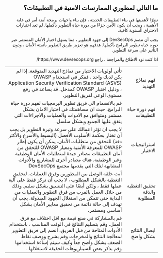 <h2 dir='rtl' align='right'>ما التالي لمطوري الممارسات الامنية في التطبيقات؟  </h2> 

<p dir='rtl' align='right'> نظرًا لأهميتها في بناء التطبيقات الحديثة ، فإن بناء واجهات برمجة آمنة أمر في غاية الأهمية ، ويجب أن يكون الأمن جزءًا من دورة حياة التطوير بأكملها. لم تعد اختبارات الاختراق السنوية كافية.
<p dir='rtl' align='right'> يجب أن تنضم DevSecOps إلى جهود التطوير ، مما يسهل اختبار الأمان المستمر عبر دورة حياة تطوير البرامج بأكملها. هدفهم هو تعزيز طريق التطوير بأتمتة الأمان ، ودون التأثير على سرعة التطوير.
    
<p dir='rtl' align='right'> اذا كنت تود الاطلاع والمراجعة ، راجع https://www.devsecops.org/ 

<table dir='rtl' align="right">
  <tr>
    <td> فهم نماذج التهديد </td>
    <td>تأتي أولويات الاختبار من نماذج التهديد المتوقعة. إذا لم يكن لديك واحد ، ففكر في استخدام OWASP Application Security Verification Standard (ASVS) ، ودليل اختبار OWASP كمدخل. قد يساعد في رفع مستوى الوعي  لفريق التطوير. </td>
    <tr>
    <td> فهم دورة حياة التطبيقات </td>
    <td>قم بالانضمام الى فريق تطوير البرمجيات لفهم دورة حياة البرامج. حيث ان مساهمتك في اختبار الامان بشكل مستمر ومتوافق مع الادوات والعمليات والاجراءات التي يتفق عليها الجميع وبشكل سلسل. </td>
     <tr>
    <td> استراتيجيات الاختبار</td>
    <td> لا يجب ان تؤثر اعمالك على سرعة وتيرة التطوير بل يجب أن تختار بحكمة الأسلوب الأفضل (البسيط والأسرع والأكثر دقة) للتحقق من متطلبات الأمان. يمكن أن يكون إطار OWASP للمعرفة الأمنية ومعيار OWASP للتحقق من أمان التطبيقات مصادر جيدة لمتطلبات الأمان الوظيفية وغير الوظيفية. هناك مصادر أخرى للمشاريع والأدوات المشابهة لتلك التي يقدمها مجتمع DevSecOps  </td>
     <tr>
    <td> تحقيق التغطية والدقة المطلوبة</td>
    <td> أنت حلقة الوصل بين المطورين وفرق العمليات. لتحقيق التغطية  بالشكل المطلوب ، لا يجب أن تركز فقط على آلية عملها فقط ، ولكن أيضًا على التنسيق بشكل سليم. وذلك من خلال العمل بالقرب من فرق التطوير والعمليات من البداية حتى تتمكن من استغلال الجهود المبذولة. يجب أن تهدف إلى حالة دائمة من تحقيق معايير الأمان بشكل أساسي ومستمر.  </td>
      <tr>
    <td> ايصال النتائج بشكل واضح </td>
    <td> قم بالمشاركة في صنع قيمة مع اقل اختلاف مع فرق العمل.  وقم بتسليم النتائج في الوقت المناسب ، باستخدام الأدوات المتاحة من قبل الفريق، انضم إلى فريق التطوير لمعالجة النتائج والمخرجات وقم بشرح ووصف نقاط الضعف بشكل واضح جداً وكيف سيتم إساءة استخدامها وقم بذكر بعض السيناريوهات الحقيقة لاستغلالها .  </td>
 </tr>  
 </tr>  
  </tr>
  </table>        


[1]: https://www.devsecops.org/
[2]: https://www.owasp.org/index.php/Category:OWASP_Application_Security_Verification_Standard_Project
[3]: https://www.owasp.org/index.php/OWASP_Testing_Project
[4]: https://www.owasp.org/index.php/OWASP_Security_Knowledge_Framework
[5]: https://www.owasp.org/index.php/Category:OWASP_Application_Security_Verification_Standard_Project
[6]: http://devsecops.github.io/
[7]: https://github.com/devsecops/awesome-devsecops
[8]: http://devsecops.org
